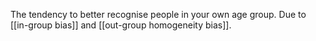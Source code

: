 The tendency to better recognise people in your own age group. Due to [[in-group bias]] and [[out-group homogeneity bias]].
